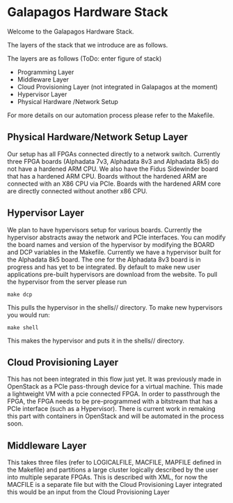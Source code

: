 # Galapagos Hardware Stack 

Welcome to the Galapagos Hardware Stack. 

The layers of the stack that we introduce are as follows. 

The layers are as follows (ToDo: enter figure of stack)
- Programming Layer
- Middleware Layer
- Cloud Provisioning Layer (not integrated in Galapagos at the moment)
- Hypervisor Layer
- Physical Hardware /Network Setup

For more details on our automation process please refer to the Makefile. 

## Physical Hardware/Network Setup Layer

Our setup has all FPGAs connected directly to a network switch. Currently three FPGA boards (Alphadata 7v3, Alphadata 8v3 and Alphadata 8k5) do not have a hardened ARM CPU.
We also have the Fidus Sidewinder board that has a hardened ARM CPU. Boards without the hardened ARM are connected with an X86 CPU via PCIe. Boards with the hardened ARM core are directly connected without another x86 CPU.

## Hypervisor Layer

We plan to have hypervisors setup for various boards. Currently the hypervisor abstracts away the network and PCIe interfaces. 
You can modify the board names and version of the hypervisor by modifying the BOARD and DCP variables in the Makefile.
Currently we have a hypervisor built for the Alphadata 8k5 board. The one for the Alphadata 8v3 board is in progress and has yet to be integrated. 
By default to make new user applications pre-built hypervisors are download from the website. To pull the hypervisor from the server please run 


`make dcp`

This pulls the hypervisor in the shells/<board name>/ directory. 
To make new hypervisors you would run:

`make shell`

This makes the hypervisor and puts it in the shells/<board name>/ directory.


## Cloud Provisioning Layer

This has not been integrated in this flow just yet. It was previously made in OpenStack as a PCIe pass-through device for a virtual machine.
This made a lightweight VM with a pcie connected FPGA. In order to passthrough the FPGA, the FPGA needs to be pre-programmed with a bitstream that has a PCIe interface (such as a Hypervisor).
There is current work in remaking this part with containers in OpenStack and will be automated in the process soon.

## Middleware Layer

This takes three files (refer to LOGICALFILE, MACFILE, MAPFILE defined in the Makefile) and partitions a large cluster logically described by the user into multiple separate FPGAs.
This is described with XML, for now the MACFILE is a separate file but with the Cloud Provisioning Layer integrated this would be an input from the Cloud Provisioning Layer

